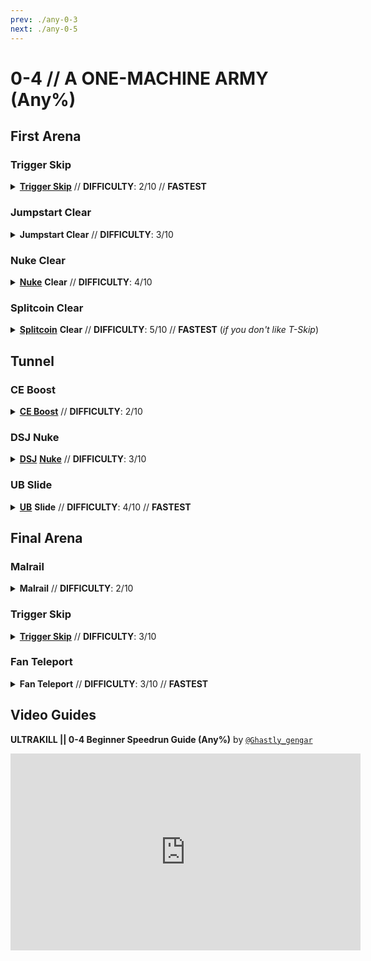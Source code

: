 ```yaml
---
prev: ./any-0-3
next: ./any-0-5
---
```


# 0-4 // A ONE-MACHINE ARMY (Any%)

## First Arena

<div class="hidden-header">

### Trigger Skip

</div>

<details class="easy">
    <summary>
        <a href="/speedrun.tech#trigger-skip"><b>Trigger Skip</b></a> // <b>DIFFICULTY</b>: 2/10 // <b>FASTEST</b>
    </summary>
    <p>
        Start off by <b>placing oil in the middle</b> using the Firestart Rocket Launcher. Then, do a <a href="/speedrun-tech#slam-store"><b>Slam Store</b></a> (<i>or two</i>) and slide until you reach the first door.
    </p>
    <p>
        Once you're at the first door, do a <a href="/speedrun-tech#slide-jump"><b>Slide Jump</b></a> then slam right before this point seen in the screenshot below.
    </p>
    <img
        class="image"
        src="https://i.imgur.com/jGMrm1O.png"
        width="735"
    ></img>
    <p>
        After landing, do a <a href="/speedrun-tech#trigger-skip"><b>Trigger Skip</b></a> however way you may like. Once you Trigger Skip, do either a <a href="/speedrun-tech#flick-ub"><b>Flick UB</b></a> or a <a href="/speedrun-tech#ce-boost-core-eject-boost"><b>CE Boost</b></a> to get up to the checkpoint.
    </p>
    <video width="735" height="auto" loop controls muted>
        <source src="https://i.imgur.com/Ykrgx3O.mp4" type="video/mp4">
    </video>
</details>

<div class="hidden-header">

### Jumpstart Clear

</div>

<details class="easy">
    <summary>
        <b>Jumpstart Clear</b> // <b>DIFFICULTY</b>: 3/10
    </summary>
    <p>
        Start off by <b>placing oil in the middle</b> using the Firestart Rocket Launcher. Then, equip the overpump and start pumping it until it's at max. Once it's at max, do a <a href="/speedrun-tech#slam-store"><b>Slam Store</b></a> (<i>or two</i>) and slide until you reach the first door.
    </p>
    <p>
        At the first door, <b>use your overpump</b> to fly over to the arena trigger as soon as possible. As you're in the air, <b>throw out 3</b> (<i>ideally</i>) <b>of your magnets</b> so the jumpstart reaches all 15 of the enemies in the room.
    </p>
    <video width="735" height="auto" loop controls muted>
        <source src="https://i.imgur.com/Qr9eDH1.mp4" type="video/mp4">
    </video>
    <p>
        After placing down your magnets, switch to your jumpstart then <b>target one of the Strays at the highest platform</b> by whiplashing them then both placing the jumpstart cable & shooting the primary fire of the jumpstart at the Stray.
    </p>
    <p>
        Once the stray dies, the rest of the enemies in the room (<i>15</i>) should die as well. In the meantime, <b>equip your Alternate Sawed-On</b> and <b>start charging it up</b> with both primary and alternate fire, as you want to then <a href="/speedrun-tech#dash-jump"><b>Dash Jump</b></a> (<i>while on the stairs</i>) to head towards the <a href="/general-info#enemy-terms"><b>Maurice</b></a>.
    </p>
    <img
        class="image"
        src="https://i.imgur.com/S5n84bv.png"
        width="735"
    ></img>
    <p>
        Once at the Maurice, <b>release both</b> your primary & alternate fire to hit the Maurice, which <i>should</i> instantly kill it. After killing the Maurice, do either a <a href="/speedrun-tech#flick-ub"><b>Flick UB</b></a> or a <a href="/speedrun-tech#ce-boost-core-eject-boost"><b>CE Boost</b></a> to get up to the checkpoint.
    </p>
    <video width="735" height="auto" loop controls muted>
        <source src="https://i.imgur.com/m7WvEIH.mp4" type="video/mp4">
    </video>
</details>

<div class="hidden-header">

### Nuke Clear

</div>

<details class="medium">
    <summary>
        <a href="/speedrun-tech#nukes"><b>Nuke</b></a> <b>Clear</b> // <b>DIFFICULTY</b>: 4/10
    </summary>
    <p>
        Start off by <b>placing oil in the middle</b> using the Firestart Rocket Launcher. Then, equip the overpump and start pumping it until it's at max. Once it's at max, do a <a href="/speedrun-tech#slam-store"><b>Slam Store</b></a> (<i>or two</i>) and slide until you reach the first door.
    </p>
    <p>
        At the first door, <b>use your overpump</b> to fly over to the arena trigger as soon as possible. Once landed, throw a saw with Attractor Sawblade then <b>throw an oversaw</b> with the Overheat Sawblade<b> at the Stray on the lowest platform.</b>
    </p>
    <video width="735" height="auto" loop controls muted>
        <source src="https://i.imgur.com/pTdlsY0.mp4" type="video/mp4">
    </video>
    <p>
        After throwing out the oversaw, go on the stairs then <b>switch to your Core Eject Shotgun</b>. Once swapped, <b>start charging it up</b> and after everything has spawned, release right click then quickly switch to your Malicious Railcannon to shoot the core, which will do a <a href="/speedrun-tech#nukes"><b>Nuke</b></a>.
    </p>
    <div class="warning">
        <div class="warning-header">
            <i class="fa-solid fa-lightbulb"></i>
            Tip
        </div>
        Aim the Core Eject slightly up to hit some of the enemies that are on raised/higher platforms.
    </div>
    <p>
        Once all of the enemies are dead (<i>15</i>), switch to your Alternate Sawed-On and <b>start charging it up</b> with both primary and alternate fire, as you want to then <a href="/speedrun-tech#dash-jump"><b>Dash Jump</b></a> (<i>while on the stairs</i>) to head towards the <a href="/general-info#enemy-terms"><b>Maurice</b></a>.
    </p>
    <img
        class="image"
        src="https://i.imgur.com/S5n84bv.png"
        width="735"
    ></img>
    <p>
        Once at the Maurice, <b>release both</b> your primary & alternate fire to hit the Maurice, which <i>should</i> instantly kill it. After killing the Maurice, do a <a href="/speedrun-tech#ce-boost-core-eject-boost"><b>CE Boost</b></a> to get up to the checkpoint.
    </p>
    <video width="735" height="auto" loop controls muted>
        <source src="https://i.imgur.com/WIeYx4O.mp4" type="video/mp4">
    </video>
</details>

<div class="hidden-header">

### Splitcoin Clear

</div>

<details class="medium">
    <summary>
        <a href="/speedrun-tech#split-coins"><b>Splitcoin</b></a> <b>Clear</b> // <b>DIFFICULTY</b>: 5/10 // <b>FASTEST</b> (<i>if you don't like T-Skip</i>)
    </summary>
    <p>
        Start off by <b>placing oil in the middle</b> using the Firestart Rocket Launcher. Then, equip the overpump and start pumping it until it's at max. Once it's at max, do a <a href="/speedrun-tech#slam-store"><b>Slam Store</b></a> (<i>or two</i>) and slide until you reach the first door.
    </p>
    <p>
        At the first door, <b>use your overpump</b> to fly over to the arena trigger as soon as possible. Once landed, throw a saw with Attractor Sawblade then <b>throw an oversaw</b> with the Overheat Sawblade <b>at the Stray on the lowest platform.</b>
    </p>
    <video width="735" height="auto" loop controls muted>
        <source src="https://i.imgur.com/pTdlsY0.mp4" type="video/mp4">
    </video>
    <p>
        Once placed, <b>quickly jump up</b> and <b>throw a coin towards the highest platform</b>, then do a <a href="/speedrun-tech#split-coins"><b>Split Coin</b></a> once the top two Strays spawn in. Do the same for the two Strays that spawn in on the second highest platform.
    </p>
    <p>
        After killing both of the Strays, Knuckleblast the 10+ Filth at the bottom, then after they've died, equip your Alternate Sawed-On and <b>start charging it up</b> with both primary and alternate fire, as you want to then <a href="/speedrun-tech#dash-jump"><b>Dash Jump</b></a> (<i>while on the stairs</i>) to head towards the <a href="/general-info#enemy-terms"><b>Maurice</b></a>.
    </p>
    <div class="warning">
        <div class="warning-header">
            <i class="fa-solid fa-lightbulb"></i>
            Tip
        </div>
        Placing Sawblades makes killing the Filth not only faster, but also much more consistent.
    </div>
    <br />
    <img
        class="image"
        src="https://i.imgur.com/S5n84bv.png"
        width="735"
    ></img>
    <p>
        Once at the Maurice, <b>release both</b> your primary & alternate fire to hit the Maurice, which <i>should</i> instantly kill it. After killing the Maurice, do either a <a href="/speedrun-tech#flick-ub"><b>Flick UB</b></a> or a <a href="/speedrun-tech#ce-boost-core-eject-boost"><b>CE Boost</b></a> to get up to the checkpoint.
    </p>
    <video width="735" height="auto" loop controls muted>
        <source src="https://i.imgur.com/F7Y5WBW.mp4" type="video/mp4">
    </video>
</details>

## Tunnel

<div class="hidden-header">

### CE Boost

</div>

<details class="easy">
    <summary>
        <a href="/speedrun-tech#ce-boost-core-eject-boost"><b>CE Boost</b></a> // <b>DIFFICULTY</b>: 2/10
    </summary>
    <p>
        After checkpoint, do a <b>dash then slide</b> a bit, then do a <a href="/speedrun-tech#ce-boost-core-eject-boost"><b>CE Boost</b></a> till you're at the end of the tunnel. Once you're at the end of the tunnel, <b>slam then dash</b> to go into the checkpoint. From here, <b>pause and checkpoint</b> to regain your railcannon charge.
    </p>
    <div class="tips">
        <div class="tips-header">
            <i class="fa-solid fa-circle-exclamation"></i>
            Note
        </div>
        You checkpoint because you have no momentum going into the checkpoint anyways, so you aren't really losing any time from doing this.
    </div>
    <br />
    <video width="735" height="auto" loop controls muted>
        <source src="https://i.imgur.com/J2rcMvD.mp4" type="video/mp4">
    </video>
</details>

<div class="hidden-header">

### DSJ Nuke

</div>

<details class="easy">
    <summary>
        <a href="/speedrun-tech#dsj-dash-slide-jump"><b>DSJ</b></a> <a href="/speedrun-tech#nukes"><b>Nuke</b></a> // <b>DIFFICULTY</b>: 3/10
    </summary>
    <p>
        After checkpointing, do a <a href="/speedrun-tech#dsj-dash-slide-jump"><b>DSJ</b></a> and then wait a little bit. Once you've made it <b>a bit past the door</b>, do an <a href="/speedrun-tech#ub-ultraboost"><b>Ultraboost</b></a> (<i>ideally, a <a href="/speedrun-tech#flick-ub"><b>Flick UB</b></a> </i>) to make it to the end of the Tunnel.
    </p>
    <p>
        Once at the end of the tunnel, <b>slam then slide</b> into the checkpoint. Then, <b>pause and checkpoint</b> to regain your railcannon charge.
    </p>
    <div class="tips">
        <div class="tips-header">
            <i class="fa-solid fa-circle-exclamation"></i>
            Note
        </div>
        You checkpoint because you have no momentum going into the checkpoint anyways, so you aren't really losing any time from doing this.
    </div>
    <br />
    <video width="735" height="auto" loop controls muted>
        <source src="https://i.imgur.com/Tf9wZqg.mp4" type="video/mp4">
    </video>
</details>

<div class="hidden-header">

### UB Slide

</div>

<details class="medium">
    <summary>
        <a href="/speedrun-tech#ub-ultraboost"><b>UB</b></a> <b>Slide</b> // <b>DIFFICULTY</b>: 4/10 // <b>FASTEST</b>
    </summary>
    <br />
    <div class="warning">
        <div class="warning-header">
            <i class="fa-solid fa-bell"></i>
            Important
        </div>
        In order to do this, you must have used a nuke to get up to the checkpoint.
    </div>
    <p>
        Once you did your <a href="/speedrun-tech#ub-ultraboost"><b>Ultraboost</b></a>, <b>quickly swap</b> to your Firestarter Rocket Launcher & Knuckleblaster Arm, then <b>PAUSE</b> as <b><i>SOON</i></b> you hit the checkpoint. After pausing, click "<i>Checkpoint</i>" then instantly hold slide and start throwing out oil below you.
    </p>
    <p>
        <b>Keep sliding UNTIL</b> you're near the area as seen in the screenshot below, at this area you want to <b>Knuckleblast somewhere around there</b> <u>depending</u> on the speed you're going at.
    </p>
    <div class="warning">
        <div class="warning-header">
            <i class="fa-solid fa-lightbulb"></i>
            Tip
        </div>
        For example, if you're going ~70+ hu/s, use your Knuckleblast earlier, or if you're going ~66 hu/s, use your Knuckleblast later.
    </div>
    <br />
    <img
        class="image"
        src="https://i.imgur.com/siyUeua.png"
        width="735"
    ></img>
    <p>
        Once you've used your Knuckleblast, the front glass at the Final Arena should be broken. <b>Keep sliding</b> until you're <b>above this broken part of the glass</b>, then <b>slam down</b>. Once you've teleported back up, <b>continue sliding</b> (<i>by pressing Slide again</i>) until you're at the exit. 
    </p>
    <video width="735" height="auto" loop controls muted>
        <source src="https://i.imgur.com/z0Y2jbD.mp4" type="video/mp4">
    </video>
</details>

## Final Arena

<div class="hidden-header">

### Malrail

</div>

<details class="easy">
    <summary>
        <b>Malrail</b> // <b>DIFFICULTY</b>: 2/10
    </summary>
    <p>
        After checkpointing, <b>break the cooling chamber glass</b> in front of you with either your Whiplash or one of your arms. Then, go into the final arena and <b>use your Malicious Railcannon</b> below you.
    </p>
    <p>
        This will give you a significant amount of height. Once you're <b>above the line</b> shown in the screenshot below, either <b>dash over</b> or <a href="/speedrun-tech#rocket-ride"><b>Rocket Ride</b></a> till above the stairs that lead to the exit. Once above this, <b>slam down and slide</b> into the exit.
    </p>
    <img
        class="image"
        src="https://i.imgur.com/Kzu3YNE.png"
        width="735"
    ></img>
    <br />
    <video width="735" height="auto" loop controls muted>
        <source src="https://i.imgur.com/svKhkuH.mp4" type="video/mp4">
    </video>
</details>

<div class="hidden-header">

### Trigger Skip

</div>

<details class="easy">
    <summary>
        <a href="/speedrun.tech#trigger-skip"><b>Trigger Skip</b></a> // <b>DIFFICULTY</b>: 3/10
    </summary>
    <p>
        After checkpointing, <b>break the cooling chamber glass</b> in front of you with either your Whiplash or one of your arms. Then, go into the final arena and line up right before the line in the screenshot below.
    </p>
    <img
        class="image"
        src="https://i.imgur.com/Un49IVE.png"
        width="735"
    ></img>
    <p>
        Once you've lined up, do a <a href="/speedrun-tech#trigger-skip"><b>Trigger Skip</b></a> in any way you prefer, then <b>with the momentum from the rocket</b>, let it send you close to the door. Once you're near it, <b>slam down</b>, then either do a <a href="/speedrun-tech#dsj-dash-slide-jump"><b>DSJ</b></a><b> or a dash slide</b> into the exit.
    </p>
    <video width="735" height="auto" loop controls muted>
        <source src="https://i.imgur.com/LZOei9u.mp4" type="video/mp4">
    </video>
</details>

<div class="hidden-header">

### Fan Teleport

</div>

<details class="easy">
    <summary>
        <b>Fan Teleport</b> // <b>DIFFICULTY</b>: 3/10 // <b>FASTEST</b>
    </summary>
    <p>
        After checkpointing, <b>break the cooling chamber glass</b> in front of you with either your Whiplash or one of your arms. Then, go into the final arena and break the first glass right below you.
    </p>
    <p>
        Once broken, <b>slam down</b>. After you've teleported back up, <b>continue sliding</b> (<i>by pressing Slide again</i>) until you're at the exit. 
    </p>
    <video width="735" height="auto" loop controls muted>
        <source src="https://i.imgur.com/U0JpOgm.mp4" type="video/mp4">
    </video>
</details>

## Video Guides
<b>ULTRAKILL || 0-4 Beginner Speedrun Guide (Any%)</b> by <a href="https://www.youtube.com/@ghastly_gengar/videos"><code>@Ghastly_gengar</code></a>
<iframe width="560" height="315" src="https://www.youtube.com/embed/p73l1EWMrQ0" frameborder="0" allow="accelerometer; autoplay; clipboard-write; encrypted-media; gyroscope; picture-in-picture" allowfullscreen></iframe>
